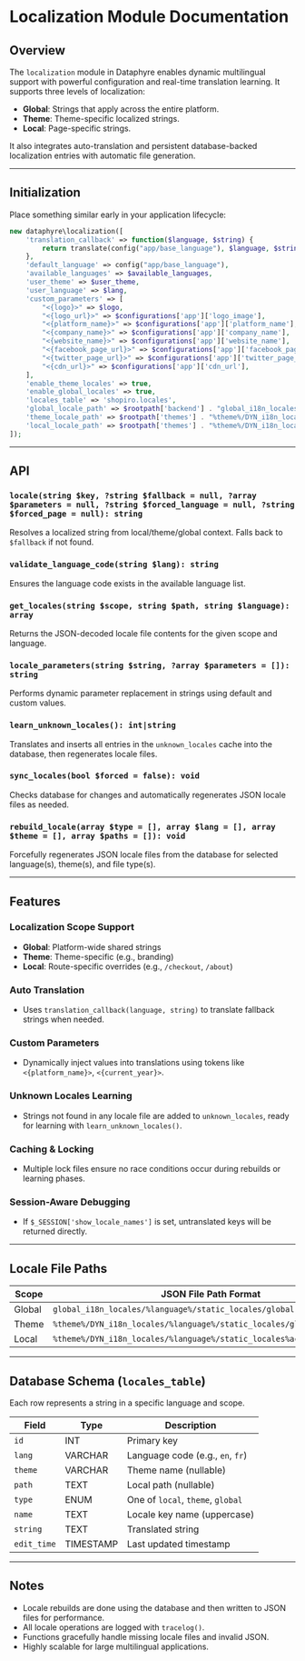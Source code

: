 # Localization Module Documentation

## Overview
The `localization` module in Dataphyre enables dynamic multilingual support with powerful configuration and real-time translation learning. It supports three levels of localization:

- **Global**: Strings that apply across the entire platform.
- **Theme**: Theme-specific localized strings.
- **Local**: Page-specific strings.

It also integrates auto-translation and persistent database-backed localization entries with automatic file generation.

---

## Initialization
Place something similar early in your application lifecycle:

```php
new dataphyre\localization([
    'translation_callback' => function($language, $string) {
        return translate(config("app/base_language"), $language, $string);
    },
    'default_language' => config("app/base_language"),
    'available_languages' => $available_languages,
    'user_theme' => $user_theme,
    'user_language' => $lang,
    'custom_parameters' => [
        "<{logo}>" => $logo,
        "<{logo_url}>" => $configurations['app']['logo_image'],
        "<{platform_name}>" => $configurations['app']['platform_name'],
        "<{company_name}>" => $configurations['app']['company_name'],
        "<{website_name}>" => $configurations['app']['website_name'],
        "<{facebook_page_url}>" => $configurations['app']['facebook_page_url'],
        "<{twitter_page_url}>" => $configurations['app']['twitter_page_url'],
        "<{cdn_url}>" => $configurations['app']['cdn_url'],
    ],
    'enable_theme_locales' => true,
    'enable_global_locales' => true,
    'locales_table' => 'shopiro.locales',
    'global_locale_path' => $rootpath['backend'] . "global_i18n_locales/%language%/static_locales/global.json",
    'theme_locale_path' => $rootpath['themes'] . "%theme%/DYN_i18n_locales/%language%/static_locales/global.json",
    'local_locale_path' => $rootpath['themes'] . "%theme%/DYN_i18n_locales/%language%/static_locales%active_page%.json",
]);
```

---

## API

### `locale(string $key, ?string $fallback = null, ?array $parameters = null, ?string $forced_language = null, ?string $forced_page = null): string`
Resolves a localized string from local/theme/global context. Falls back to `$fallback` if not found.

### `validate_language_code(string $lang): string`
Ensures the language code exists in the available language list.

### `get_locales(string $scope, string $path, string $language): array`
Returns the JSON-decoded locale file contents for the given scope and language.

### `locale_parameters(string $string, ?array $parameters = []): string`
Performs dynamic parameter replacement in strings using default and custom values.

### `learn_unknown_locales(): int|string`
Translates and inserts all entries in the `unknown_locales` cache into the database, then regenerates locale files.

### `sync_locales(bool $forced = false): void`
Checks database for changes and automatically regenerates JSON locale files as needed.

### `rebuild_locale(array $type = [], array $lang = [], array $theme = [], array $paths = []): void`
Forcefully regenerates JSON locale files from the database for selected language(s), theme(s), and file type(s).

---

## Features

### Localization Scope Support
- **Global**: Platform-wide shared strings
- **Theme**: Theme-specific (e.g., branding)
- **Local**: Route-specific overrides (e.g., `/checkout`, `/about`)

### Auto Translation
- Uses `translation_callback(language, string)` to translate fallback strings when needed.

### Custom Parameters
- Dynamically inject values into translations using tokens like `<{platform_name}>`, `<{current_year}>`.

### Unknown Locales Learning
- Strings not found in any locale file are added to `unknown_locales`, ready for learning with `learn_unknown_locales()`.

### Caching & Locking
- Multiple lock files ensure no race conditions occur during rebuilds or learning phases.

### Session-Aware Debugging
- If `$_SESSION['show_locale_names']` is set, untranslated keys will be returned directly.

---

## Locale File Paths

| Scope  | JSON File Path Format |
|--------|------------------------|
| Global | `global_i18n_locales/%language%/static_locales/global.json` |
| Theme  | `%theme%/DYN_i18n_locales/%language%/static_locales/global.json` |
| Local  | `%theme%/DYN_i18n_locales/%language%/static_locales%active_page%.json` |

---

## Database Schema (`locales_table`)
Each row represents a string in a specific language and scope.

| Field    | Type     | Description                      |
|----------|----------|----------------------------------|
| `id`     | INT      | Primary key                      |
| `lang`   | VARCHAR  | Language code (e.g., `en`, `fr`) |
| `theme`  | VARCHAR  | Theme name (nullable)            |
| `path`   | TEXT     | Local path (nullable)            |
| `type`   | ENUM     | One of `local`, `theme`, `global`|
| `name`   | TEXT     | Locale key name (uppercase)      |
| `string` | TEXT     | Translated string                |
| `edit_time` | TIMESTAMP | Last updated timestamp       |

---

## Notes
- Locale rebuilds are done using the database and then written to JSON files for performance.
- All locale operations are logged with `tracelog()`.
- Functions gracefully handle missing locale files and invalid JSON.
- Highly scalable for large multilingual applications.